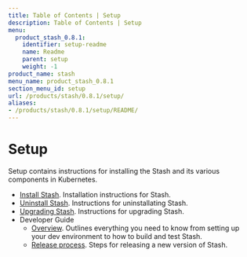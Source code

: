 ```yaml
---
title: Table of Contents | Setup
description: Table of Contents | Setup
menu:
  product_stash_0.8.1:
    identifier: setup-readme
    name: Readme
    parent: setup
    weight: -1
product_name: stash
menu_name: product_stash_0.8.1
section_menu_id: setup
url: /products/stash/0.8.1/setup/
aliases:
- /products/stash/0.8.1/setup/README/
---
```


# Setup

Setup contains instructions for installing the Stash and its various components in Kubernetes.

- [Install Stash](/products/stash/0.8.1/setup/install). Installation instructions for Stash.
- [Uninstall Stash](/products/stash/0.8.1/setup/uninstall). Instructions for uninstallating Stash.
- [Upgrading Stash](/products/stash/0.8.1/setup/upgrade). Instructions for upgrading Stash.
- Developer Guide
  - [Overview](/products/stash/0.8.1/setup/developer-guide/overview). Outlines everything you need to know from setting up your dev environment to how to build and test Stash.
  - [Release process](/products/stash/0.8.1/setup/developer-guide/release). Steps for releasing a new version of Stash.
